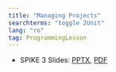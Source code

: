 ```yaml
---
title: "Managing Projects"
searchterms: "toggle 2Unit"
lang: "ro"
tag: ProgrammingLesson
---
```

 <ul>
 <li class="ng-binding">SPIKE 3 Slides:
 <a href="PyProgrammingLessons/SP3ManagingProjects (rom).pptx">PPTX</a>,
 <a href="PyProgrammingLessons/SP3ManagingProjects (rom).pdf">PDF</a>
 </li>
 </ul>
